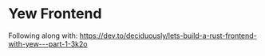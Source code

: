 # Yew Frontend  

Following along with: https://dev.to/deciduously/lets-build-a-rust-frontend-with-yew---part-1-3k2o
